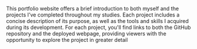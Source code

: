 This portfolio website offers a brief introduction to both myself and the projects I’ve completed throughout my studies. Each project includes a concise description of its purpose, as well as the tools and skills I acquired during its development. For each project, you'll find links to both the GitHub repository and the deployed webpage, providing viewers with the opportunity to explore the project in greater detail